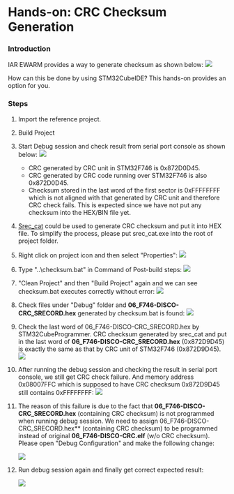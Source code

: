 # Hands-on: CRC Checksum Generation

### Introduction

IAR EWARM provides a way to generate checksum as shown below:
![](../../docs/imgs/hands-on/08_00_ewarm-crc.png)

How can this be done by using STM32CubeIDE? This hands-on provides an option for you. 

### Steps

1. Import the reference project.

2. Build Project

3. Start Debug session and check result from serial port console as shown below:
   ![](../../docs/imgs/hands-on/08_00_crc-test.png)
   
   * CRC generated by CRC unit in STM32F746 is 0x872D0D45.
   * CRC generated by CRC code running over STM32F746 is also 0x872D0D45.
   * Checksum stored in the last word of the first sector is 0xFFFFFFFF which is not aligned with that generated by CRC unit and therefore CRC check fails. This is expected since we have not put any checksum into the HEX/BIN file yet.
   
   
   
4. [Srec_cat](http://srecord.sourceforge.net/download.html) could be used to generate CRC checksum and put it into HEX file. To simplify the process, please put srec_cat.exe into the root of project folder.

    
   
5. Right click on project icon and then select "Properties":
   ![](../../docs/imgs/hands-on/08_01_properties.png)

    
   
6. Type "..\checksum.bat" in Command of Post-build steps:
   ![](../../docs/imgs/hands-on/08_02_post-build.png)

    
   
7. "Clean Project" and then "Build Project" again and we can see checksum.bat executes correctly without error:
   ![](../../docs/imgs/hands-on/08_03_rebuild.png)

    
   
8. Check files under "Debug" folder and **06_F746-DISCO-CRC_SRECORD.hex** generated by checksum.bat is found:
   ![](../../docs/imgs/hands-on/08_04_check_files.png)

    
   
9. Check the last word of 06_F746-DISCO-CRC_SRECORD.hex by STM32CubeProgrammer. CRC checksum generated by srec_cat and put in the last word of **06_F746-DISCO-CRC_SRECORD.hex** (0x872D9D45) is exactly the same as that by CRC unit of STM32F746 (0x872D9D45).
   ![](../../docs/imgs/hands-on/08_05_check-by-programmer.png)

    
   
10. After running the debug session and checking the result in serial port console, we still get CRC check failure. And memory address 0x08007FFC which is supposed to have CRC checksum 0x872D9D45 still contains 0xFFFFFFFF:
    ![](../../docs/imgs/hands-on/08_06_2nd-run.png)

    
    
11. The reason of this failure is due to the fact that **06_F746-DISCO-CRC_SRECORD.hex** (containing CRC checksum) is not programmed when running debug session. We need to assign 06_F746-DISCO-CRC_SRECORD.hex** (containing CRC checksum) to be programmed instead of original **06_F746-DISCO-CRC.elf** (w/o CRC checksum). Please open "Debug Configuration" and make the following change:

    ![](../../docs/imgs/hands-on/08_07_modify_debug_config.png)

    
    
12. Run debug session again and finally get correct expected result:

    ![](../../docs/imgs/hands-on/08_08_final-run.png)

    

    

